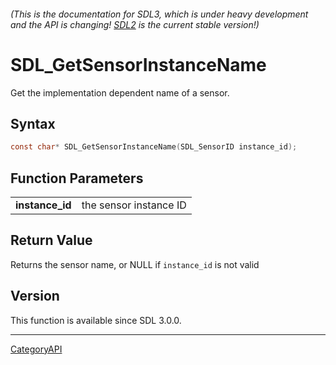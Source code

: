 ###### (This is the documentation for SDL3, which is under heavy development and the API is changing! [SDL2](https://wiki.libsdl.org/SDL2/) is the current stable version!)
# SDL_GetSensorInstanceName

Get the implementation dependent name of a sensor.

## Syntax

```c
const char* SDL_GetSensorInstanceName(SDL_SensorID instance_id);

```

## Function Parameters

|                     |                        |
| ------------------- | ---------------------- |
| **instance_id**     | the sensor instance ID |

## Return Value

Returns the sensor name, or NULL if `instance_id` is not valid

## Version

This function is available since SDL 3.0.0.

----
[CategoryAPI](CategoryAPI)

